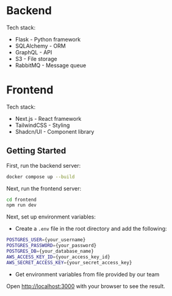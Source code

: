 

# Backend
Tech stack:
- Flask - Python framework
- SQLAlchemy - ORM
- GraphQL - API
- S3 - File storage
- RabbitMQ - Message queue


# Frontend
Tech stack:
- Next.js - React framework
- TailwindCSS - Styling
- Shadcn/UI - Component library


## Getting Started

First, run the backend server:

```bash
docker compose up --build
```

Next, run the frontend server:
```bash
cd frontend
npm run dev

```

Next, set up environment variables:
- Create a `.env` file in the root directory and add the following:
```bash
POSTGRES_USER={your_username}
POSTGRES_PASSWORD={your_password}
POSTGRES_DB={your_database_name}
AWS_ACCESS_KEY_ID={your_access_key_id}
AWS_SECRET_ACCESS_KEY={your_secret_access_key}
```
- Get environment variables from file provided by our team




Open [http://localhost:3000](http://localhost:3000) with your browser to see the result.

